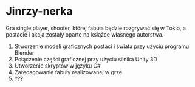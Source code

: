 # Jinrzy-nerka

Gra single player, shooter, której fabuła będzie rozgrywać się w Tokio, a postacie i akcja zostały oparte na książce własnego autorstwa. 

1. Stworzenie modeli graficznych postaci i świata przy użyciu programu Blender
2. Połączenie części graficznej przy użyciu silnika Unity 3D
3. Utworzenie skryptów w języku C#
4. Zaredagowanie fabuły realizowanej w grze
5. ???
